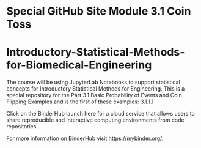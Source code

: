 # Special GitHub Site Module 3.1 Coin Toss
# Introductory-Statistical-Methods-for-Biomedical-Engineering

The course will be using JupyterLab Notebooks to support statistical concepts for Introductory Statistical Methods for Engineering. This is a special repository for the Part 3.1 Basic Probability of Events and Coin Flipping Examples and is the first of these examples: 3.1.1.1

Click on the BinderHub launch here for a cloud service that allows users to share reproducible and interactive computing environments from code repositories. 


For more information on BinderHub visit https://mybinder.org/.
